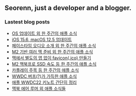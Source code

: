 ## Seorenn, just a developer and a blogger.

### Lastest blog posts

<!-- BLOG-POST-LIST:START -->
- [OS 업데이트 외 한 주간의 애플 소식](https://seorenn.tistory.com/264)
- [iOS 15.6, macOS 12.5 업데이트](https://seorenn.tistory.com/263)
- [페이스타임 오디오 소개 외 한 주간의 애플 소식](https://seorenn.tistory.com/262)
- [M2 기반 여러 맥 준비 외 한 주간의 애플 소식](https://seorenn.tistory.com/261)
- [맥에서 별도의 앱 없이 favicon&lpar;.ico&rpar; 만들기](https://seorenn.tistory.com/259)
- [M2 맥북프로 SSD 속도 등 한 주간의 애플 소식](https://seorenn.tistory.com/260)
- [카플레이 주목 등 한 주간의 애플 소식](https://seorenn.tistory.com/258)
- [WWDC 버프&lpar;?&rpar;가 가득한 애플 소식](https://seorenn.tistory.com/255)
- [애플 WWDC22 키노트 간단히 정리](https://seorenn.tistory.com/253)
- [맥북 에어 루머 외 애플 소식들](https://seorenn.tistory.com/252)
<!-- BLOG-POST-LIST:END -->
